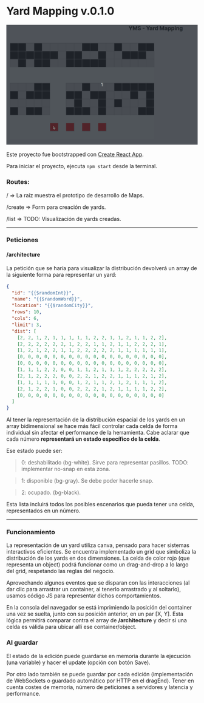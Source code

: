 # Yard Mapping v.0.1.0

![yms](./public/peek-yms.gif)

Este proyecto fue bootstrapped con [Create React App](https://github.com/facebook/create-react-app).

Para iniciar el proyecto, ejecuta `npm start` desde la terminal.

### Routes:

/ => La raíz muestra el prototipo de desarrollo de Maps.

/create => Form para creación de yards.

/list => TODO: Visualización de yards creadas.

---

### Peticiones

#### /architecture

La petición que se haría para visualizar la distribución devolverá un array de la siguiente forma para representar un yard:

```json
{
  "id": "{{$randomInt}}",
  "name": "{{$randomWord}}",
  "location": "{{$randomCity}}",
  "rows": 10,
  "cols": 6,
  "limit": 3,
  "dist": [
    [2, 2, 1, 2, 1, 1, 1, 1, 1, 2, 2, 1, 1, 2, 1, 1, 2, 2],
    [2, 2, 2, 2, 2, 2, 1, 2, 2, 1, 1, 2, 1, 1, 2, 2, 2, 1],
    [1, 2, 1, 2, 2, 1, 1, 2, 2, 2, 2, 2, 1, 1, 1, 1, 1, 1],
    [0, 0, 0, 0, 0, 0, 0, 0, 0, 0, 0, 0, 0, 0, 0, 0, 0, 0],
    [0, 0, 0, 0, 0, 0, 0, 0, 0, 0, 0, 0, 0, 0, 0, 0, 0, 0],
    [1, 1, 1, 2, 2, 0, 0, 1, 1, 2, 1, 1, 1, 2, 2, 2, 2, 2],
    [2, 1, 2, 2, 2, 0, 0, 2, 2, 1, 2, 2, 1, 1, 1, 2, 1, 2],
    [1, 1, 1, 1, 1, 0, 0, 1, 2, 1, 1, 2, 1, 2, 1, 1, 1, 2],
    [2, 1, 2, 2, 1, 0, 0, 2, 2, 2, 1, 2, 1, 1, 1, 1, 2, 2],
    [0, 0, 0, 0, 0, 0, 0, 0, 0, 0, 0, 0, 0, 0, 0, 0, 0, 0]
  ]
}
```

Al tener la representación de la distribución espacial de los yards en un array bidimensional se hace más fácil controlar cada celda de forma individual sin afectar el performance de la herramienta. Cabe aclarar que cada número **representará un estado específico de la celda**.

Ese estado puede ser:

> 0: deshabilitado (bg-white). Sirve para representar pasillos. TODO: implementar no-snap en esta zona.

> 1: disponible (bg-gray). Se debe poder hacerle snap.

> 2: ocupado. (bg-black).

Esta lista incluirá todos los posibles escenarios que pueda tener una celda, representados en un número.

---

### Funcionamiento

La representación de un yard utiliza canva, pensado para hacer sistemas interactivos eficientes. Se encuentra implementado un grid que simboliza la distribución de los yards en dos dimensiones. La celda de color rojo (que representa un object) podrá funcionar como un drag-and-drop a lo largo del grid, respetando las reglas del negocio.

Aprovechando algunos eventos que se disparan con las interacciones (al dar clic para arrastrar un container, al tenerlo arrastrado y al soltarlo), usamos código JS para representar dichos comportamientos.

En la consola del navegador se está imprimiendo la posición del container una vez se suelta, junto con su posición anterior, en un par [X, Y]. Esta lógica permitirá comparar contra el array de **/architecture** y decir si una celda es válida para ubicar allí ese container/object.

### Al guardar

El estado de la edición puede guardarse en memoria durante la ejecución (una variable) y hacer el update (opción con botón Save).

Por otro lado también se puede guardar por cada edición (implementación de WebSockets o guardado automático por HTTP en el dragEnd). Tener en cuenta costes de memoria, número de peticiones a servidores y latencia y performance.
